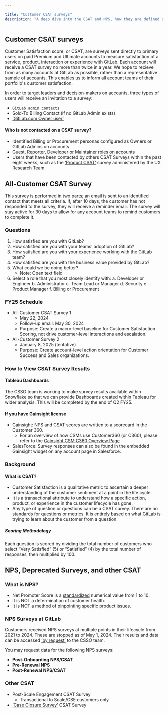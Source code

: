 ```yaml
---

title: "Customer CSAT surveys"
description: "A deep dive into the CSAT and NPS, how they are defined and calculated."
---
```





## Customer CSAT surveys

Customer Satisfaction score, or CSAT, are surveys sent directly to primary users on paid Premium and Ultimate accounts to measure satisfaction of a service, product, interaction or experience with GitLab. Each account will receive a CSAT survey no more than twice in a year. We hope to recieve from as many accounts at GitLab as possible, rather than a representative sample of accounts. This enables us to inform all account teams of their portfolio's customer satisfaction.

In order to target leaders and decision-makers on accounts, three types of users will receive an invitation to a survey: 

- [`GitLab admin contacts`](/handbook/sales/field-operations/customer-success-operations/cs-ops-programs/#gitlab-admin-contacts)
- Sold-To Billing Contact (if no GitLab Admin exists)
- [‘GitLab.com Owner user’](/https://docs.gitlab.com/ee/user/permissions.html)


#### Who is not contacted on a CSAT survey? 
- Identified Billing or Procurement personas configured as Owners or GitLab Admins on accounts
- Guest, Reporter, Developer or Maintainer roles on accounts
- Users that have been contacted by others CSAT Surveys within the past eight weeks, such as the [‘Product CSAT’](https://handbook.gitlab.com/handbook/product/ux/performance-indicators/csat/) survey administered by the UX Research Team.

## All-Customer CSAT Survey

This survey is performed in two parts; an email is sent to an identified contact that meets all criteria. If, after 10 days, the customer has not responded to the survey, they will receive a reminder email. The survey will stay active for 30 days to allow for any account teams to remind customers to complete it. 

### Questions

1. How satisfied are you with GitLab?
2. How satisfied are you with your teams’ adoption of GitLab?
3. How satisfied are you with your experience working with the GitLab team?
4. How satisfied are you with the business value provided by GitLab?
5. What could we be doing better?
   - Note: Open text field
6. Select a role that you most closely identify with:
   a. Developer or Engineer
   b. Administrator
   c. Team Lead or Manager
   d. Security
   e. Product Manager
   f. Billing or Procurement
 
### FY25 Schedule 

- All-Customer CSAT Survey 1
   - May 22, 2024
   - Follow-up email: May 30, 2024
   - Purpose: Create a macro-level baseline for Customer Satisfaction Scoring, not drive customer-level interactions and escalation.
- All-Customer Survey 2
   - January 8, 2025 (tentative)
   - Purpose: Create account-level action orientation for Customer Success and Sales organizations.

### How to View CSAT Survey Results

#### Tableau Dashboards

The CSSO team is working to make survey results available within Snowflake so that we can provide Dashboards created within Tableau for wider analysis. This will be completed by the end of Q2 FY25.

#### If you have Gainsight license

- Gainsight: NPS and CSAT scores are written to a scorecard in the Customer 360.
   - For an overview of how CSMs use Customer360 (or C360), please refer to the [Gainsight CSM C360 Overview Page](/handbook/customer-success/csm/gainsight/c360-overview)
- SalesForce: Survey responses can also be found in the embedded Gainsight widget on any account page in Salesforce.

### Background


#### What is CSAT?

- Customer Satisfaction is a qualitative metric to ascertain a deeper understanding of the customer sentiment at a point in the life cycle.
- It is a transactional attribute to understand how a specific action, product, or experience in the customer lifecycle has gone.
- Any type of question or questions can be a CSAT survey. There are no standards for questions or metrics. It is entirely based on what GitLab is trying to learn about the customer from a question.

##### Scoring Methodology

Each question is scored by dividing the total number of customers who select “Very Satisfied” (5) or “Satisfied” (4) by the total number of responses, then multiplied by 100.

## NPS, Deprecated Surveys, and other CSAT

### What is NPS?

- Net Promoter Score is a [standardized](https://en.wikipedia.org/wiki/Net_promoter_score) numerical value from 1 to 10.
- It is NOT a determination of customer health.
- It is NOT a method of pinpointing specific product issues.

### NPS Surveys at GitLab

Customers received NPS surveys at multiple points in their lifecycle from 2021 to 2024. These are stopped as of May 1, 2024. Their results and data can be accessed [‘by request’](https://gitlab.com/gitlab-com/sales-team/field-operations/customer-success-operations/-/issues/new) to the CSSO team.

You may request data for the following NPS surveys:

- **Post-Onboarding NPS/CSAT**  
- **Pre-Renewal NPS**
- **Post-Renewal NPS/CSAT**

### Other CSAT

- Post-Scale Engagement CSAT Survey
   - Transactional to Scale/CSE customers only
- [‘Case Closure Survey’](https://handbook.gitlab.com/handbook/sales/commercial/global_digital_smb/#email-to-case) CSAT Survey